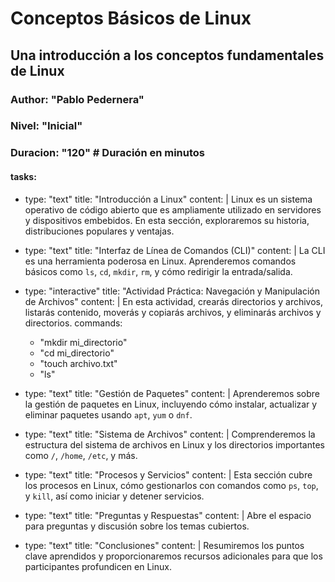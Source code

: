 # Conceptos Básicos de Linux
## Una introducción a los conceptos fundamentales de Linux
### Author: "Pablo Pedernera"
### Nivel: "Inicial"
### Duracion: "120"  # Duración en minutos

#### tasks:
  - type: "text"
    title: "Introducción a Linux"
    content: |
      Linux es un sistema operativo de código abierto que es ampliamente utilizado en servidores y dispositivos embebidos. En esta sección, exploraremos su historia, distribuciones populares y ventajas.

  - type: "text"
    title: "Interfaz de Línea de Comandos (CLI)"
    content: |
      La CLI es una herramienta poderosa en Linux. Aprenderemos comandos básicos como `ls`, `cd`, `mkdir`, `rm`, y cómo redirigir la entrada/salida.

  - type: "interactive"
    title: "Actividad Práctica: Navegación y Manipulación de Archivos"
    content: |
      En esta actividad, crearás directorios y archivos, listarás contenido, moverás y copiarás archivos, y eliminarás archivos y directorios.
    commands:
      - "mkdir mi_directorio"
      - "cd mi_directorio"
      - "touch archivo.txt"
      - "ls"

  - type: "text"
    title: "Gestión de Paquetes"
    content: |
      Aprenderemos sobre la gestión de paquetes en Linux, incluyendo cómo instalar, actualizar y eliminar paquetes usando `apt`, `yum` o `dnf`.

  - type: "text"
    title: "Sistema de Archivos"
    content: |
      Comprenderemos la estructura del sistema de archivos en Linux y los directorios importantes como `/`, `/home`, `/etc`, y más.

  - type: "text"
    title: "Procesos y Servicios"
    content: |
      Esta sección cubre los procesos en Linux, cómo gestionarlos con comandos como `ps`, `top`, y `kill`, así como iniciar y detener servicios.

  - type: "text"
    title: "Preguntas y Respuestas"
    content: |
      Abre el espacio para preguntas y discusión sobre los temas cubiertos.

  - type: "text"
    title: "Conclusiones"
    content: |
      Resumiremos los puntos clave aprendidos y proporcionaremos recursos adicionales para que los participantes profundicen en Linux.